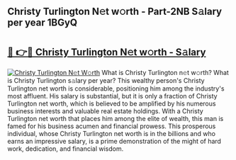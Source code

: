 ## Christy Turlington N𝚎t w𝚘rth - Part-2NB S𝚊lary per year 1BGyQ

# <h2><a href="http://gc3fz0o.nevu.top/?p=Christy+Turlington">🔗 👉🔴 Christy Turlington N𝚎t w𝚘rth - S𝚊lary</a></h2>

[![Christy Turlington N𝚎t W𝚘rth](https://i.imgur.com/Oavwk0R.jpeg)](http://gc3fz0o.nevu.top/?p=Christy+Turlington)
What is Christy Turlington n𝚎t w𝚘rth? What is Christy Turlington s𝚊lary per year?
This wealthy person's Christy Turlington net worth is considerable, positioning him among the industry's most affluent. His salary is substantial, but it is only a fraction of Christy Turlington net worth, which is believed to be amplified by his numerous business interests and valuable real estate holdings. With a Christy Turlington net worth that places him among the elite of wealth, this man is famed for his business acumen and financial prowess. This prosperous individual, whose Christy Turlington net worth is in the billions and who earns an impressive salary, is a prime demonstration of the might of hard work, dedication, and financial wisdom.
